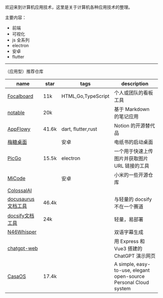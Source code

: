 

欢迎来到计算机应用技术，这里是关于计算机各种应用技术的整理。

主要内容：
- 前端
- 可视化
- js 全系列
- electron
- 安卓
- flutter



------------------

（应用型）推荐仓库

| name                                                            | star  | tags               | description                                                      |
| --------------------------------------------------------------- | ----- | ------------------ | ---------------------------------------------------------------- |
| [Focalboard](https://github.com/mattermost/focalboard)          | 11k   | HTML,Go,TypeScript | 个人或团队的看板工具                                             |
| [notable](https://github.com/notable/notable)                   | 20k   |                    | 基于 Markdown 的笔记应用                                         |
| [AppFlowy ](https://github.com/AppFlowy-IO/AppFlowy)            | 41.6k   | dart, flutter,rust       | Notion 的开源替代品                                              |
| [梅糖桌面](https://gitee.com/rabbitTang_admin/NT-Eink-Launcher) |       | 安卓               | 电纸书的启动桌面                                                 |
| [PicGo](https://github.com/Molunerfinn/PicGo)                   | 15.5k | electron           | 一个用于快速上传图片并获取图片 URL 链接的工具                    |
| [MiCode](https://github.com/MiCode)                             |       | 安卓               | 小米的一些开源仓库                                               |
| [ColossalAI](https://github.com/hpcaitech/ColossalAI)           |       |                    |                                                                  |
| [docusaurus文档工具](https://github.com/facebook/docusaurus)    | 46.4k |                    | 与轻量的 docsify 不在一个赛道                                    |
| [docsify文档工具](https://github.com/docsifyjs/docsify)         | 24k   |                    | 轻量，易部署                                                     |
| [N46Whisper ](https://github.com/Ayanaminn/N46Whisper)          |       |                    | 双语字幕生成                                                     |
| [chatgpt-web](https://github.com/Chanzhaoyu/chatgpt-web)        |       |                    | 用 Express 和 Vue3 搭建的 ChatGPT 演示网页                       |
| [CasaOS](https://github.com/IceWhaleTech/CasaOS)                | 17.4k |                    | A simple, easy-to-use, elegant open-source Personal Cloud system |

